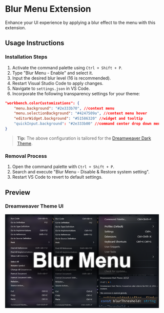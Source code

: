 # Blur Menu Extension

Enhance your UI experience by applying a blur effect to the menu with this extension.

## Usage Instructions

### Installation Steps
1. Activate the command palette using `Ctrl + Shift + P`.
2. Type "Blur Menu - Enable" and select it.
3. Input the desired blur level (16 is recommended).
4. Restart Visual Studio Code to apply changes.
5. Navigate to `settings.json` in VS Code.
6. Incorporate the following transparency settings for your theme:

```json
"workbench.colorCustomizations": {
    "menu.background": "#2e333b70", //context menu
    "menu.selectionBackground": "#4247509a", //context menu hover
    "editorWidget.background": "#51586320" //widget and tooltip
    "quickInput.background": "#2e333b00" //command center drop down menu
}
```

> **Tip:** The above configuration is tailored for the [Dreamweaver Dark Theme](https://marketplace.visualstudio.com/items?itemName=Gaga-Dev.dreamweaver-dark-theme).

### Removal Process
1. Open the command palette with `Ctrl + Shift + P`.
2. Search and execute "Blur Menu - Disable & Restore system setting".
3. Restart VS Code to revert to default settings.

## Preview

### Dreamweaver Theme UI
![UI Preview](images/image.png "User Interface with Blur Effect")

